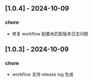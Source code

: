 ## [1.0.4] - 2024-10-09
### chore
- 修复 workflow 配置未匹配版本日志问题
## [1.0.3] - 2024-10-09
### chore
- workflow 支持 release log 生成